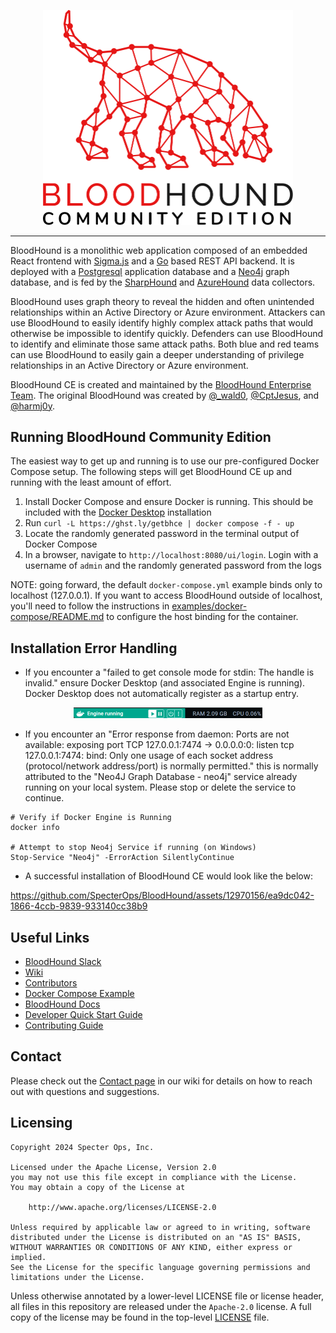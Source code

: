 <p align="center">
    <img src="cmd/ui/public/img/logo-white-full.svg" alt="BloodHound Community Edition" style="width: 400px;" />
</p>

<hr />

BloodHound is a monolithic web application composed of an embedded React frontend
with [Sigma.js](https://www.sigmajs.org/) and a [Go](https://go.dev/) based REST API backend. It is deployed with a 
[Postgresql](https://www.postgresql.org/) application database and a [Neo4j](https://neo4j.com/) graph database, and is fed by the 
[SharpHound](https://github.com/BloodHoundAD/SharpHound) and [AzureHound](https://github.com/BloodHoundAD/AzureHound) 
data collectors.

BloodHound uses graph theory to reveal the hidden and often unintended relationships within an Active Directory or Azure
environment. Attackers can use BloodHound to easily identify highly complex attack paths that would otherwise be
impossible to identify quickly. Defenders can use BloodHound to identify and eliminate those same attack paths. Both blue and red
teams can use BloodHound to easily gain a deeper understanding of privilege relationships in an Active Directory or Azure
environment.

BloodHound CE is created and maintained by the [BloodHound Enterprise Team](https://bloodhoundenterprise.io). The
original BloodHound was created by [@_wald0](https://www.twitter.com/_wald0), [@CptJesus](https://twitter.com/CptJesus), and
[@harmj0y](https://twitter.com/harmj0y).

## Running BloodHound Community Edition

The easiest way to get up and running is to use our pre-configured Docker Compose setup. The following steps will get BloodHound CE up and running with the least amount of effort.
  
  1. Install Docker Compose and ensure Docker is running. This should be included with the [Docker Desktop](https://www.docker.com/products/docker-desktop/) installation
  2. Run `curl -L https://ghst.ly/getbhce | docker compose -f - up`
  3. Locate the randomly generated password in the terminal output of Docker Compose
  4. In a browser, navigate to `http://localhost:8080/ui/login`. Login with a username of `admin` and the randomly generated password from the logs

NOTE: going forward, the default `docker-compose.yml` example binds only to localhost (127.0.0.1). If you want to access BloodHound outside of localhost,
you'll need to follow the instructions in [examples/docker-compose/README.md](examples/docker-compose/README.md) to configure the host binding for the container.

## Installation Error Handling

- If you encounter a "failed to get console mode for stdin: The handle is invalid." ensure Docker Desktop (and associated Engine is running). Docker Desktop does not automatically register as a startup entry. 

<p align="center">
    <img width="302" alt="Docker Engine Running" src="cmd/ui/public/img/Docker-Engine-Running.png">
</p>

- If you encounter an "Error response from daemon: Ports are not available: exposing port TCP 127.0.0.1:7474 -> 0.0.0.0:0: listen tcp 127.0.0.1:7474: bind: Only one usage of each socket address (protocol/network address/port) is normally permitted." this is normally attributed to the "Neo4J Graph Database - neo4j" service already running on your local system. Please stop or delete the service to continue.

```
# Verify if Docker Engine is Running
docker info

# Attempt to stop Neo4j Service if running (on Windows)
Stop-Service "Neo4j" -ErrorAction SilentlyContinue
```
- A successful installation of BloodHound CE would look like the below:

https://github.com/SpecterOps/BloodHound/assets/12970156/ea9dc042-1866-4ccb-9839-933140cc38b9

## Useful Links

- [BloodHound Slack](https://ghst.ly/BHSlack)
- [Wiki](https://github.com/SpecterOps/BloodHound/wiki)
- [Contributors](./CONTRIBUTORS.md)
- [Docker Compose Example](./examples/docker-compose/README.md)
- [BloodHound Docs](https://support.bloodhoundenterprise.io/)
- [Developer Quick Start Guide](https://github.com/SpecterOps/BloodHound/wiki/Development)
- [Contributing Guide](https://github.com/SpecterOps/BloodHound/wiki/Contributing)

## Contact

Please check out the [Contact page](https://github.com/SpecterOps/BloodHound/wiki/Contact) in our wiki for details on how to reach out with questions and suggestions.

## Licensing

```
Copyright 2024 Specter Ops, Inc.

Licensed under the Apache License, Version 2.0
you may not use this file except in compliance with the License.
You may obtain a copy of the License at

    http://www.apache.org/licenses/LICENSE-2.0

Unless required by applicable law or agreed to in writing, software
distributed under the License is distributed on an "AS IS" BASIS,
WITHOUT WARRANTIES OR CONDITIONS OF ANY KIND, either express or implied.
See the License for the specific language governing permissions and
limitations under the License.
```

Unless otherwise annotated by a lower-level LICENSE file or license header, all files in this repository are released
under the `Apache-2.0` license. A full copy of the license may be found in the top-level [LICENSE](LICENSE) file.
